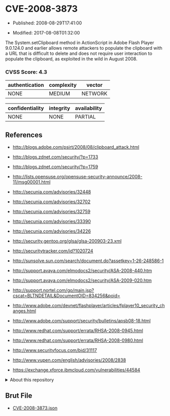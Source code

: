 # CVE-2008-3873

- Published: 2008-08-29T17:41:00

- Modified: 2017-08-08T01:32:00

The System.setClipboard method in ActionScript in Adobe Flash Player 9.0.124.0 and earlier allows remote attackers to populate the clipboard with a URL that is difficult to delete and does not require user interaction to populate the clipboard, as exploited in the wild in August 2008.

### CVSS Score: **4.3**

| authentication | complexity | vector |
| --- | --- | --- |
| NONE | MEDIUM | NETWORK |

| confidentiality | integrity | availability |
| --- | --- | --- |
| NONE | NONE | PARTIAL |

## References

* http://blogs.adobe.com/psirt/2008/08/clipboard_attack.html

* http://blogs.zdnet.com/security/?p=1733

* http://blogs.zdnet.com/security/?p=1759

* http://lists.opensuse.org/opensuse-security-announce/2008-11/msg00001.html

* http://secunia.com/advisories/32448

* http://secunia.com/advisories/32702

* http://secunia.com/advisories/32759

* http://secunia.com/advisories/33390

* http://secunia.com/advisories/34226

* http://security.gentoo.org/glsa/glsa-200903-23.xml

* http://securitytracker.com/id?1020724

* http://sunsolve.sun.com/search/document.do?assetkey=1-26-248586-1

* http://support.avaya.com/elmodocs2/security/ASA-2008-440.htm

* http://support.avaya.com/elmodocs2/security/ASA-2009-020.htm

* http://support.nortel.com/go/main.jsp?cscat=BLTNDETAIL&DocumentOID=834256&poid=

* http://www.adobe.com/devnet/flashplayer/articles/fplayer10_security_changes.html

* http://www.adobe.com/support/security/bulletins/apsb08-18.html

* http://www.redhat.com/support/errata/RHSA-2008-0945.html

* http://www.redhat.com/support/errata/RHSA-2008-0980.html

* http://www.securityfocus.com/bid/31117

* http://www.vupen.com/english/advisories/2008/2838

* https://exchange.xforce.ibmcloud.com/vulnerabilities/44584

<details>
<summary>About this repository</summary> 

  This repository is part of the project [Live Hack CVE](https://github.com/Live-Hack-CVE). Main website can be found [www.live-hack.org](https://www.live-hack.org) 
  
  Made by [Sn0wAlice](https://github.com/Sn0wAlice) for the people that care about security and need to have a feed of the latest CVEs. Hope you enjoy it, don't forget to star the repo and follow me on [Twitter](https://twitter.com/Sn0wAlice) and [Github](https://github.com/Sn0wAlice). And that is my [personnal website](https://www.alice-snow.me/)

  - [Home Page](https://github.com/Live-Hack-CVE)
  - [Framework](https://github.com/Live-Hack-CVE/cve-framework)
  - [CVE database](https://github.com/Live-Hack-CVE/full_database)
  - [Changelog](https://github.com/Live-Hack-CVE/Changelog)
</details>

## Brut File

* [CVE-2008-3873.json](https://raw.githubusercontent.com/Live-Hack-CVE/full_database/main/cves/2008/CVE-2008-3873.json)

